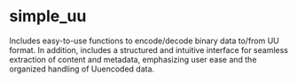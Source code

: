 # simple_uu
Includes easy-to-use functions to encode/decode binary data to/from UU format. In addition, includes a structured and intuitive interface for seamless extraction of content and metadata, emphasizing user ease and the organized handling of Uuencoded data.